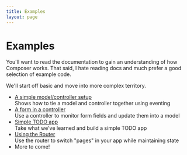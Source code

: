 ```yaml
---
title: Examples
layout: page
---
```


# Examples

You'll want to read the documentation to gain an understanding of how Composer
works. That said, I hate reading docs and much prefer a good selection of
example code.

We'll start off basic and move into more complex territory.

- [A simple model/controller setup](/composer.js/examples/model-controller)  
Shows how to tie a model and controller together using eventing
- [A form in a controller](/composer.js/examples/controller-form)  
Use a controller to monitor form fields and update them into a model
- [Simple TODO app](/composer.js/examples/todo)  
Take what we've learned and build a simple TODO app
- [Using the Router](/composer.js/examples/router)  
Use the router to switch "pages" in your app while maintaining state
- More to come!

<!--
- [Filter collection usage](/composer.js/examples/filtercollection)  
Learn how to use a filter collection and when it's appropriate
-->

